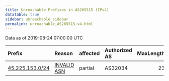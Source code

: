```yaml
---
title: Unreachable Prefixes in AS265515 (IPv4)
datatable: true
sidebar: unreachable_sidebar
permalink: unreachable_AS265515-v4.html
---
```


Data as of 2019-08-24 07:00:00 UTC


<div class="datatable-begin"></div>

| Prefix                                                   | Reason                                                                                                  | affected   | Authorized AS   |   MaxLength | Anchor                                         |   unreachable /24s |
|:---------------------------------------------------------|:--------------------------------------------------------------------------------------------------------|:-----------|:----------------|------------:|:-----------------------------------------------|-------------------:|
| [45.225.153.0/24](https://stat.ripe.net/45.225.153.0/24) | [INVALID ASN](https://rpki-validator.ripe.net/announcement-preview?asn=AS265515&prefix=45.225.153.0/24) | partial    | AS32034         |          23 | [LACNIC](unreachable_LACNIC_RPKI_Root-v4.html) |                  1 |

<div class="datatable-end"></div>